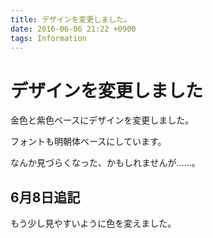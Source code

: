 ```yaml
---
title: デザインを変更しました。
date: 2016-06-06 21:22 +0900
tags: Information
---
```


# デザインを変更しました

金色と紫色ベースにデザインを変更しました。

フォントも明朝体ベースにしています。

なんか見づらくなった、かもしれませんが……。

## 6月8日追記

もう少し見やすいように色を変えました。
